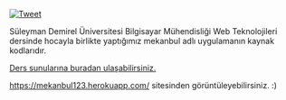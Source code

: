 [![Tweet](https://img.shields.io/twitter/url/http/shields.io.svg?style=social)](https://twitter.com/intent/tweet?text=Mekan-Bul=https://github.com/nafidurmus/MekanBul)

Süleyman Demirel Üniversitesi Bilgisayar Mühendisliği Web Teknolojileri dersinde
hocayla birlikte yaptığımız mekanbul adlı uygulamanın kaynak kodlarıdır.

[Ders sunularına buradan ulaşabilirsiniz. ](http://www.asimsinanyuksel.com/web/)



https://mekanbul123.herokuapp.com/ sitesinden görüntüleyebilirsiniz. :)


